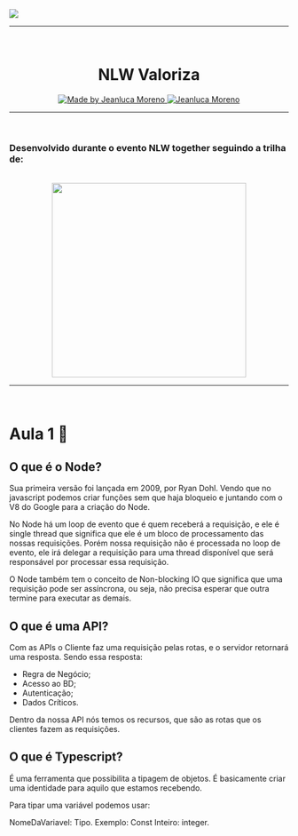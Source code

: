 <img src="https://nextlevelweek.com/og/nlw-edition.png" >
<hr/>
<br/>

<h1 align="center">NLW Valoriza</h1>

<p align="center">
  <a href="https://github.com/Jeanluca-Moren0">
  <img alt="Made by Jeanluca Moreno" src="https://img.shields.io/badge/-Github-03a9fc?style=for-the-badge&logo=Github&logoColor=white&link=https://github.com/Jeanluca-Moren0" />
  </a>
   <a href="https://www.linkedin.com/in/jeanlucam/">
      <img alt="Jeanluca Moreno" src="https://img.shields.io/badge/-Jeanluca%20Moreno-03a9fc?style=for-the-badge&logo=Linkedin&logoColor=white" />
   </a>
  <br />
</p>

<hr/>
<br/>



<h3 align="left">Desenvolvido durante o evento <b>NLW together</b> seguindo a trilha de:</h3>
<br/>
<div align="center">
<img src="https://upload.wikimedia.org/wikipedia/commons/thumb/d/d9/Node.js_logo.svg/1200px-Node.js_logo.svg.png" width="350px"> 
</div>

<hr/>
<br/>

<h1 align="left">Aula 1 🚀</h1>


## O que é o Node?

Sua primeira versão foi lançada em 2009, por Ryan Dohl. Vendo que no javascript podemos criar funções sem que haja bloqueio e juntando com o V8 do Google para a criação do Node.

No Node há um loop de evento que é quem receberá a requisição, e ele é single thread que significa que ele é um bloco de processamento das nossas requisições. Porém nossa requisição não é processada no loop de evento, ele irá delegar a requisição para uma thread disponível que será responsável por processar essa requisição.

O Node também tem o conceito de Non-blocking IO que significa que uma requisição pode ser assíncrona, ou seja, não precisa esperar que outra termine para executar as demais.

## O que é uma API?

Com as APIs o Cliente faz uma requisição pelas rotas, e o servidor retornará uma resposta. Sendo essa resposta:

- Regra de Negócio;
- Acesso ao BD;
- Autenticação;
- Dados Críticos.

Dentro da nossa API nós temos os recursos, que são as rotas que os clientes fazem as requisições.

## O que é Typescript?

É uma ferramenta que possibilita a tipagem de objetos. É basicamente criar uma identidade para aquilo que estamos recebendo.

Para tipar uma variável podemos usar: 

NomeDaVariavel: Tipo. Exemplo: Const Inteiro: integer.

